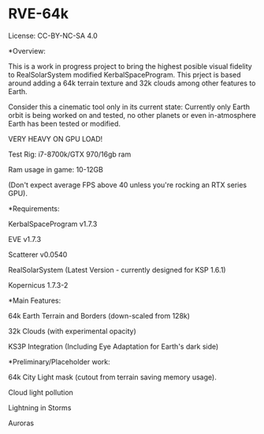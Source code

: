 # RVE-64k
License: CC-BY-NC-SA 4.0

*Overview:

This is a work in progress project to bring the highest posible visual fidelity to RealSolarSystem modified KerbalSpaceProgram.
This prject is based around adding a 64k terrain texture and 32k clouds among other features to Earth.

Consider this a cinematic tool only in its current state: Currently only Earth orbit is being worked on and tested,
no other planets or even in-atmosphere Earth has been tested or modified.

VERY HEAVY ON GPU LOAD!

Test Rig: i7-8700k/GTX 970/16gb ram

Ram usage in game: 10-12GB

(Don't expect average FPS above 40 unless you're rocking an RTX series GPU).


*Requirements:

KerbalSpaceProgram v1.7.3

EVE v1.7.3

Scatterer v0.0540

RealSolarSystem (Latest Version - currently designed for KSP 1.6.1)

Kopernicus 1.7.3-2


*Main Features:

64k Earth Terrain and Borders (down-scaled from 128k)

32k Clouds (with experimental opacity)

KS3P Integration (Including Eye Adaptation for Earth's dark side)


*Preliminary/Placeholder work:

64k City Light mask (cutout from terrain saving memory usage).

Cloud light pollution

Lightning in Storms

Auroras




